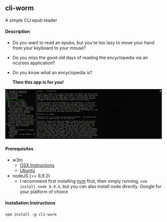 ## cli-worm

A simple CLI epub reader

#### Description

* Do you want to read an epubs, but you're too lazy to move your hand from your keyboard to
your mouse?

* Do you miss the good old days of reading the encyclopedia via an ncurses application?

* Do you know what
an encyclopedia is?

  **Then this app is for you!**

![Alt text](docs/images/cli-worm-screen-grab.png?raw=true "Screen Capture")

#### Prerequisites
* w3m
    * [OSX Instructions](http://macappstore.org/w3m/)
    * [Ubuntu](https://www.howtoinstall.co/en/ubuntu/xenial/w3m)
* nodeJS (>= 6.9.2)
    * I recommend first installing [nvm](https://github.com/creationix/nvm/blob/master/README.md) first,
    then simply running, `nvm install node 8.9.4`, but you can also install node directly. Google
    for your platform of choice 

#### Installation Instructions
`npm install -g cli-worm`
